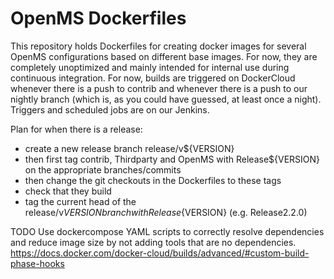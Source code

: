 # OpenMS Dockerfiles
This repository holds Dockerfiles for creating docker images for several OpenMS configurations based on different base images.
For now, they are completely unoptimized and mainly intended for internal use during continuous integration.
For now, builds are triggered on DockerCloud whenever there is a push to contrib and whenever there is a push to our nightly branch (which 
is, as you could have guessed, at least once a night). Triggers and scheduled jobs are on our Jenkins.

Plan for when there is a release:
- create a new release branch release/v${VERSION}
- then first tag contrib, Thirdparty and OpenMS with Release${VERSION} on the appropriate branches/commits
- then change the git checkouts in the Dockerfiles to these tags
- check that they build
- tag the current head of the release/v${VERSION} branch with Release${VERSION} (e.g. Release2.2.0)

TODO Use dockercompose YAML scripts to correctly resolve dependencies and reduce image size by not adding tools that are no dependencies.
https://docs.docker.com/docker-cloud/builds/advanced/#custom-build-phase-hooks

